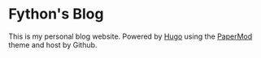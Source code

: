 # Fython's Blog

This is my personal blog website. Powered by [Hugo](https://gohugo.io/) using the [PaperMod](https://github.com/adityatelange/hugo-PaperMod) theme and host by Github.
